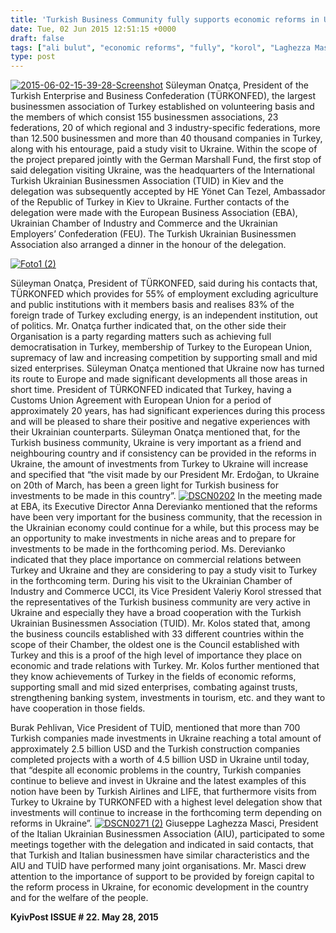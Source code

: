 ```yaml
---
title: 'Turkish Business Community fully supports economic reforms in Ukraine'
date: Tue, 02 Jun 2015 12:51:15 +0000
draft: false
tags: ["ali bulut", "economic reforms", "fully", "korol", "Laghezza Masci", "President", "Süleyman Onatça", "supports", "TUİD (Türk Ukrayna İşadamları Derneği)", "Turkish Business Community", "Turkish Enterprise and Business Confederation", "türkonfed", "ukraine"]
type: post
---
```


[![2015-06-02-15-39-28-Screenshot](http://burakpehlivan.org/wp-content/uploads/2015/06/2015-06-02-15-39-28-Screenshot.png)](http://burakpehlivan.org/wp-content/uploads/2015/06/2015-06-02-15-39-28-Screenshot.png)
Süleyman Onatça, President of the Turkish Enterprise and Business Confederation (TÜRKONFED), the largest businessmen association of Turkey established on volunteering basis and the members of which consist 155 businessmen associations, 23 federations, 20 of which regional and 3 industry-specific federations, more than 12.500 businessmen and more than 40 thousand companies in Turkey, along with his entourage, paid a study visit to Ukraine. Within the scope of the project prepared jointly with the German Marshall Fund, the first stop of said delegation visiting Ukraine, was the headquarters of the International Turkish Ukrainian Businessmen Association (TUID) in Kiev and the delegation was subsequently accepted by HE Yönet Can Tezel, Ambassador of the Republic of Turkey in Kiev to Ukraine. Further contacts of the delegation were made with the European Business Association (EBA), Ukrainian Chamber of Industry and Commerce and the Ukrainian Employers’ Confederation (FEU). The Turkish Ukrainian Businessmen Association also arranged a dinner in the honour of the delegation.

[![Foto1 (2)](http://burakpehlivan.org/wp-content/uploads/2015/06/Foto1-2.jpg)](http://burakpehlivan.org/wp-content/uploads/2015/06/Foto1-2.jpg)

Süleyman Onatça, President of TÜRKONFED, said during his contacts that, TÜRKONFED which provides for 55% of employment excluding agriculture and public institutions with it members basis and realises 83% of the foreign trade of Turkey excluding energy, is an independent institution, out of politics. Mr. Onatça further indicated that, on the other side their Organisation is a party regarding matters such as achieving full democratisation in Turkey, membership of Turkey to the European Union, supremacy of law and increasing competition by supporting small and mid sized enterprises. Süleyman Onatça mentioned that Ukraine now has turned its route to Europe and made significant developments all those areas in short time. President of TÜRKONFED indicated that Turkey, having a Customs Union Agreement with European Union for a period of approximately 20 years, has had significant experiences during this process and will be pleased to share their positive and negative experiences with their Ukrainian counterparts. Süleyman Onatça mentioned that, for the Turkish business community, Ukraine is very important as a friend and neighbouring country and if consistency can be provided in the reforms in Ukraine, the amount of investments from Turkey to Ukraine will increase and specified that “the visit made by our President Mr. Erdoğan, to Ukraine on 20th of March, has been a green light for Turkish business for investments to be made in this country”.
[![DSCN0202](http://burakpehlivan.org/wp-content/uploads/2015/06/DSCN0202.jpg)](http://burakpehlivan.org/wp-content/uploads/2015/06/DSCN0202.jpg)
In the meeting made at EBA, its Executive Director Anna Derevianko mentioned that the reforms have been very important for the business community, that the recession in the Ukrainian economy could continue for a while, but this process may be an opportunity to make investments in niche areas and to prepare for investments to be made in the forthcoming period. Ms. Derevianko indicated that they place importance on commercial relations between Turkey and Ukraine and they are considering to pay a study visit to Turkey in the forthcoming term.
During his visit to the Ukrainian Chamber of Industry and Commerce UCCI, its Vice President Valeriy Korol stressed that the representatives of the Turkish business community are very active in Ukraine and especially they have a broad cooperation with the Turkish Ukrainian Businessmen Association (TUID). Mr. Kolos stated that, among the business councils established with 33 different countries within the scope of their Chamber, the oldest one is the Council established with Turkey and this is a proof of the high level of importance they place on economic and trade relations with Turkey. Mr. Kolos further mentioned that they know achievements of Turkey in the fields of economic reforms, supporting small and mid sized enterprises, combating against trusts, strengthening banking system, investments in tourism, etc. and they want to have cooperation in those fields.

Burak Pehlivan, Vice President of TUİD, mentioned that more than 700 Turkish companies made investments in Ukraine reaching a total amount of approximately 2.5 billion USD and the Turkish construction companies completed projects with a worth of 4.5 billion USD in Ukraine until today, that “despite all economic problems in the country, Turkish companies continue to believe and invest in Ukraine and the latest examples of this notion have been by Turkish Airlines and LIFE, that furthermore visits from Turkey to Ukraine by TURKONFED with a highest level delegation show that investments will continue to increase in the forthcoming term depending on reforms in Ukraine”.
[![DSCN0271 (2)](http://burakpehlivan.org/wp-content/uploads/2015/06/DSCN0271-2.jpg)](http://burakpehlivan.org/wp-content/uploads/2015/06/DSCN0271-2.jpg)
Giuseppe Laghezza Masci, President of the Italian Ukrainian Businessmen Association (AIU), participated to some meetings together with the delegation and indicated in said contacts, that that Turkish and Italian businessmen have similar characteristics and the AIU and TUİD have performed many joint organisations. Mr. Masci drew attention to the importance of support to be provided by foreign capital to the reform process in Ukraine, for economic development in the country and for the welfare of the people.

**KyivPost
ISSUE # 22. May 28, 2015**